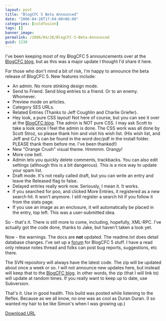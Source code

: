 ```yaml
---
layout: post
title: "BlogCFC 5 Beta Announced"
date: "2006-04-28T17:04:00+06:00"
categories: [coldfusion]
tags: []
banner_image: 
permalink: /2006/04/28/BlogCFC-5-Beta-Announced
guid: 1238
---
```


I've been keeping most of my BlogCFC 5 announcements over at the <a href="http://www.blogcfc.com">BlogCFC blog</a>, but as this was a major update I thought I'd share it here.

For those who don't mind a bit of risk, I'm happy to announce the beta release of BlogCFC 5. New features include:

<ul>
<li>An admin. No more stinking design mode. 
<li>Send to Friend. Send blog entries to a friend. Or to an enemy. Whomever. 
<li>Preview mode on articles.
<li>Category SES URLs.
<li>Related Entries (Thanks to Jeff Coughlin and Charlie Griefer).
<li>Hey look, a pure CSS layout! Not here of course, but you can see it over at the <a href="http://www.blogcfc.com">BlogCFC blog</a>. The admin is NOT pure CSS. I may ask Scott to take a look once I feel the admin is done. The CSS work was all done by Scott Stroz, so please thank him and visit his wish list. (His wish list, and Jeff and CJ's can be found in the word doc/pdf in the install folder. PLEASE thank them before me. I've been thanked!)
<li>New "Orange Crush" visual theme. Hmmmm. Orangy!
<li>More cow bell.
<li>Admin lets you quickly delete comments, trackbacks. You can also edit settings (although this is a bit dangerous). This is a nice way to update your spam list.
<li>Draft mode. It's not really called draft, but you can write an entry and leave the Released flag to false.
<li>Delayed entries really work now. Seriously, I mean it. It works. 
<li>If you searched for poo, and clicked More Entries, it registered as a new search hit. It won't anymore. I still register a search hit if you follow it from the stats page.
<li>If you use an image as an enclosure, it will automatically be placed in the entry, top left. This was a user-submitted idea.
</ul>

So - that's it. There is still more to come, including, hopefully, XML-RPC. I've actually got the code done, thanks to Jake, but haven't taken a look yet. 

Now - the warnings. The docs are <b>not</b> updated. The readme.txt does detail database changes. I've set up a <a href="http://ray.camdenfamily.com/forums/threads.cfm?forumid=E2321612-B473-8E40-D942643BE7F0C2F5">forum</a> for BlogCFC 5 stuff. I have a read only release notes thread and folks can post bug reports, suggestions, etc there.

The SVN repository will always have the latest code. The zip will be updated about once a week or so. I will not announce new updates here, but instead will keep that to the <a href="http://www.blogcfc.com">BlogCFC blog</a>. In other words, the zip (that I will link to) will update at random times. If you really want to keep up to date, use Subversion.

That's it. Use in good health. This build was posted while listening to the Reflex. Because as we all know, no one was as cool as Duran Duran. (I so wanted my hair to be like Simon's when I was growing up.)

<a href="http://ray.camdenfamily.com/projects/blogcfc/blogcfc5.zip">Download URL</a>